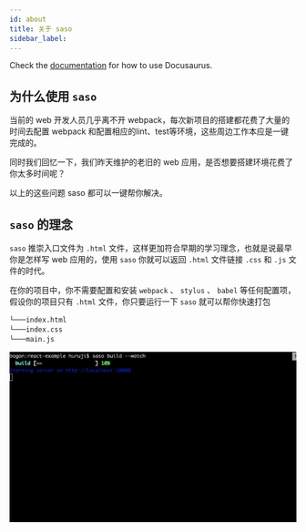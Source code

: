 ```yaml
---
id: about
title: 关于 saso
sidebar_label:
---
```


Check the [documentation](https://docusaurus.io) for how to use Docusaurus.

## 为什么使用 `saso`

当前的 web 开发人员几乎离不开 webpack，每次新项目的搭建都花费了大量的时间去配置 webpack 和配置相应的lint、test等环境，这些周边工作本应是一键完成的。

同时我们回忆一下，我们昨天维护的老旧的 web 应用，是否想要搭建环境花费了你太多时间呢？

以上的这些问题 saso 都可以一键帮你解决。

## `saso` 的理念

`saso` 推崇入口文件为 `.html` 文件，这样更加符合早期的学习理念，也就是说最早你是怎样写 web 应用的，使用 `saso` 你就可以返回 `.html` 文件链接 `.css` 和 `.js` 文件的时代。

在你的项目中，你不需要配置和安装 `webpack` 、 `stylus` 、 `babel` 等任何配置项，假设你的项目只有 `.html` 文件，你只要运行一下 `saso` 就可以帮你快速打包

```bash
└───index.html
└───index.css
└───main.js
```

<p align="center">
<img src="/img/example.gif" alt="saso">
</p>